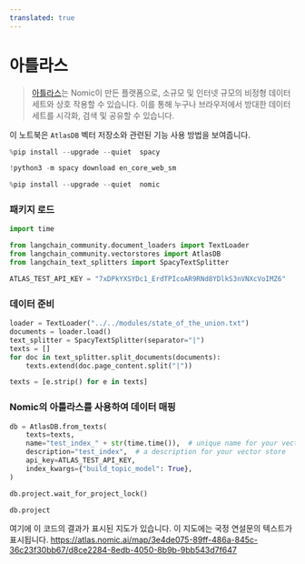 ```yaml
---
translated: true
---
```


# 아틀라스

>[아틀라스](https://docs.nomic.ai/index.html)는 Nomic이 만든 플랫폼으로, 소규모 및 인터넷 규모의 비정형 데이터세트와 상호 작용할 수 있습니다. 이를 통해 누구나 브라우저에서 방대한 데이터세트를 시각화, 검색 및 공유할 수 있습니다.

이 노트북은 `AtlasDB` 벡터 저장소와 관련된 기능 사용 방법을 보여줍니다.

```python
%pip install --upgrade --quiet  spacy
```

```python
!python3 -m spacy download en_core_web_sm
```

```python
%pip install --upgrade --quiet  nomic
```

### 패키지 로드

```python
import time

from langchain_community.document_loaders import TextLoader
from langchain_community.vectorstores import AtlasDB
from langchain_text_splitters import SpacyTextSplitter
```

```python
ATLAS_TEST_API_KEY = "7xDPkYXSYDc1_ErdTPIcoAR9RNd8YDlkS3nVNXcVoIMZ6"
```

### 데이터 준비

```python
loader = TextLoader("../../modules/state_of_the_union.txt")
documents = loader.load()
text_splitter = SpacyTextSplitter(separator="|")
texts = []
for doc in text_splitter.split_documents(documents):
    texts.extend(doc.page_content.split("|"))

texts = [e.strip() for e in texts]
```

### Nomic의 아틀라스를 사용하여 데이터 매핑

```python
db = AtlasDB.from_texts(
    texts=texts,
    name="test_index_" + str(time.time()),  # unique name for your vector store
    description="test_index",  # a description for your vector store
    api_key=ATLAS_TEST_API_KEY,
    index_kwargs={"build_topic_model": True},
)
```

```python
db.project.wait_for_project_lock()
```

```python
db.project
```

여기에 이 코드의 결과가 표시된 지도가 있습니다. 이 지도에는 국정 연설문의 텍스트가 표시됩니다.
https://atlas.nomic.ai/map/3e4de075-89ff-486a-845c-36c23f30bb67/d8ce2284-8edb-4050-8b9b-9bb543d7f647
